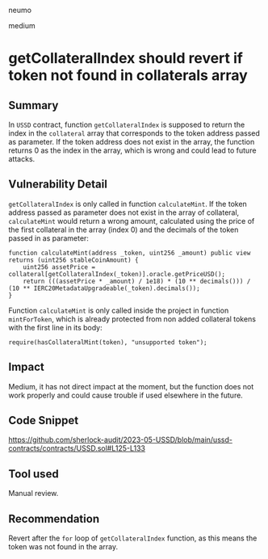 neumo

medium

# getCollateralIndex should revert if token not found in collaterals array

## Summary
In `USSD` contract, function `getCollateralIndex` is supposed to return the index in the `collateral` array that corresponds to the token address passed as parameter. If the token address does not exist in the array, the function returns 0 as the index in the array, which is wrong and could lead to future attacks.

## Vulnerability Detail
`getCollateralIndex` is only called in function `calculateMint`. If the token address passed as parameter does not exist in the array of collateral, `calculateMint` would return a wrong amount, calculated using the price of the first collateral in the array (index 0) and the decimals of the token passed in as parameter:
```solidity
function calculateMint(address _token, uint256 _amount) public view returns (uint256 stableCoinAmount) {
	uint256 assetPrice = collateral[getCollateralIndex(_token)].oracle.getPriceUSD();
	return (((assetPrice * _amount) / 1e18) * (10 ** decimals())) / (10 ** IERC20MetadataUpgradeable(_token).decimals());
}
```

Function `calculateMint` is only called inside the project in function `mintForToken`, which is already protected from non added collateral tokens with the first line in its body:
```solidity
require(hasCollateralMint(token), "unsupported token");
```


## Impact
Medium, it has not direct impact at the moment, but the function does not work properly and could cause trouble if used elsewhere in the future.

## Code Snippet
https://github.com/sherlock-audit/2023-05-USSD/blob/main/ussd-contracts/contracts/USSD.sol#L125-L133

## Tool used
Manual review.


## Recommendation
Revert after the `for` loop of `getCollateralIndex` function, as this means the token was not found in the array.